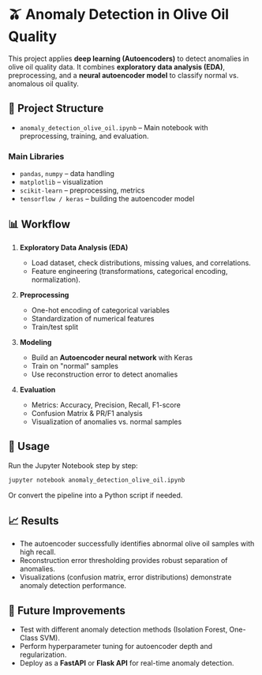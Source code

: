 # 🫒 Anomaly Detection in Olive Oil Quality

This project applies **deep learning (Autoencoders)** to detect anomalies in olive oil quality data. It combines **exploratory data analysis (EDA)**, preprocessing, and a **neural autoencoder model** to classify normal vs. anomalous oil quality.

## 📂 Project Structure

- `anomaly_detection_olive_oil.ipynb` – Main notebook with preprocessing, training, and evaluation.


### Main Libraries

- `pandas`, `numpy` – data handling
- `matplotlib` – visualization
- `scikit-learn` – preprocessing, metrics
- `tensorflow / keras` – building the autoencoder model

## 📊 Workflow

1. **Exploratory Data Analysis (EDA)**
   - Load dataset, check distributions, missing values, and correlations.
   - Feature engineering (transformations, categorical encoding, normalization).

2. **Preprocessing**
   - One-hot encoding of categorical variables
   - Standardization of numerical features
   - Train/test split

3. **Modeling**
   - Build an **Autoencoder neural network** with Keras
   - Train on "normal" samples
   - Use reconstruction error to detect anomalies

4. **Evaluation**
   - Metrics: Accuracy, Precision, Recall, F1-score
   - Confusion Matrix & PR/F1 analysis
   - Visualization of anomalies vs. normal samples

## 🚀 Usage

Run the Jupyter Notebook step by step:

```bash
jupyter notebook anomaly_detection_olive_oil.ipynb
```

Or convert the pipeline into a Python script if needed.

## 📈 Results

- The autoencoder successfully identifies abnormal olive oil samples with high recall.
- Reconstruction error thresholding provides robust separation of anomalies.
- Visualizations (confusion matrix, error distributions) demonstrate anomaly detection performance.

## 🔮 Future Improvements

- Test with different anomaly detection methods (Isolation Forest, One-Class SVM).
- Perform hyperparameter tuning for autoencoder depth and regularization.
- Deploy as a **FastAPI** or **Flask API** for real-time anomaly detection.
